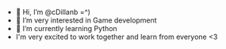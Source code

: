 - 👋 Hi, I’m @cDillanb =^)
- 👀 I’m very interested in Game development
- 🌱 I’m currently learning Python
- I'm very excited to work together and learn from everyone <3

<!---
cDillanb/cDillanb is a ✨ special ✨ repository because its `README.md` (this file) appears on your GitHub profile.
You can click the Preview link to take a look at your changes.
--->
